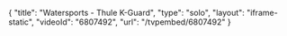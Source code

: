 {
    "title": "Watersports - Thule K-Guard",
    "type": "solo",
    "layout": "iframe-static",
    "videoId": "6807492",
    "url": "\/tvpembed\/6807492"
}